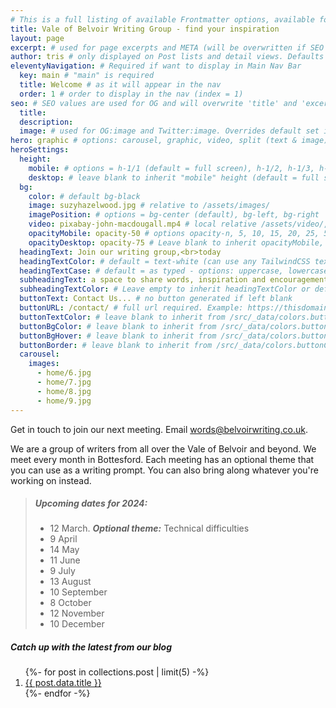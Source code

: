 ```yaml
---
# This is a full listing of available Frontmatter options, available for any content (.md) file.
title: Vale of Belvoir Writing Group - find your inspiration
layout: page
excerpt: # used for page excerpts and META (will be overwritten if SEO used below)
author: tris # only displayed on Post lists and detail views. Defaults to _data/meta.authorURL
eleventyNavigation: # Required if want to display in Main Nav Bar
  key: main # "main" is required
  title: Welcome # as it will appear in the nav
  order: 1 # order to display in the nav (index = 1)
seo: # SEO values are used for OG and will overwrite 'title' and 'excerpt' above
  title:
  description:
  image: # used for OG:image and Twitter:image. Overrides default set in _data/meta.siteImage
hero: graphic # options: carousel, graphic, video, split (text & image)
heroSettings:
  height:
    mobile: # options = h-1/1 (default = full screen), h-1/2, h-1/3, h-3/4, h-9/10, h-48 (12rem, 192px), h-56 (14rem, 224px), h-64 (16rem, 256px)
    desktop: # leave blank to inherit "mobile" height (default = full screen)
  bg:
    color: # default bg-black
    image: suzyhazelwood.jpg # relative to /assets/images/
    imagePosition: # options = bg-center (default), bg-left, bg-right
    video: pixabay-john-macdougall.mp4 # local relative /assets/video/, or full https://... if remote?
    opacityMobile: opacity-50 # options opacity-n, 5, 10, 15, 20, 25, 50, 75, 100 (default)
    opacityDesktop: opacity-75 # Leave blank to inherit opacityMobile, use same options as opacityMobile
  headingText: Join our writing group,<br>today
  headingTextColor: # default = text-white (can use any TailwindCSS text-[color]-[xxx])
  headingTextCase: # default = as typed - options: uppercase, lowercase, capitalize
  subheadingText: a space to share words, inspiration and encouragement
  subheadingTextColor: # Leave empty to inherit headingTextColor or default (text-white) or use any text-[color]-[xxx]
  buttonText: Contact Us... # no button generated if left blank
  buttonURL: /contact/ # full url required. Example: https://thisdomain.com/somepage/
  buttonTextColor: # leave blank to inherit from /src/_data/colors.buttonCustom or buttonDefault
  buttonBgColor: # leave blank to inherit from /src/_data/colors.buttonCustom.bg or buttonDefault.bg
  buttonBgHover: # leave blank to inherit from /src/_data/colors.buttonCustom.bgHover or buttonDefault.bgHover
  buttonBorder: # leave blank to inherit from /src/_data/colors.buttonCustom.border or buttonDefault.border
  carousel:
    images:
      - home/6.jpg
      - home/7.jpg
      - home/8.jpg
      - home/9.jpg
---
```


Get in touch to join our next meeting. Email words@belvoirwriting.co.uk. 

We are a group of writers from all over the Vale of Belvoir and beyond. We meet every month in Bottesford. Each meeting has an optional theme that you can use as a writing prompt. You can also bring along whatever you're working on instead.

> ##### Upcoming dates for 2024:
>
> - 12 March. ***Optional theme:*** Technical difficulties
> - 9 April
> - 14 May
> - 11 June
> - 9 July
> - 13 August
> - 10 September
> - 8 October
> - 12 November
> - 10 December

##### Catch up with the latest from our blog

<ol class="pt-4">
{%- for post in collections.post | limit(5) -%}
  <li><a class="underline" href="{{ post.url }}">{{ post.data.title }}</a></li>
{%- endfor -%}
</ol>
